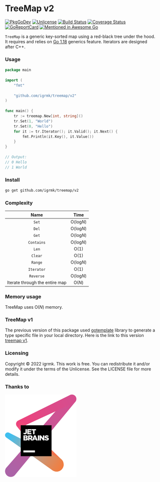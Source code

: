 TreeMap v2
==========

[![PkgGoDev](https://pkg.go.dev/badge/github.com/igrmk/treemap/v2)](https://pkg.go.dev/github.com/igrmk/treemap/v2)
[![Unlicense](https://img.shields.io/badge/license-Unlicense-brightgreen.svg)](http://unlicense.org/)
[![Build Status](https://api.travis-ci.com/igrmk/treemap.svg?branch=master)](https://app.travis-ci.com/github/igrmk/treemap)
[![Coverage Status](https://coveralls.io/repos/igrmk/treemap/badge.svg?branch=master)](https://coveralls.io/github/igrmk/treemap)
[![GoReportCard](https://goreportcard.com/badge/github.com/igrmk/treemap/v2)](https://goreportcard.com/report/github.com/igrmk/treemap/v2)
[![Mentioned in Awesome Go](https://awesome.re/mentioned-badge.svg)](https://github.com/avelino/awesome-go)

`TreeMap` is a generic key-sorted map using a red-black tree under the hood.
It requires and relies on [Go 1.18](https://tip.golang.org/doc/go1.18) generics feature.
Iterators are designed after C++.

### Usage

```go
package main

import (
	"fmt"

	"github.com/igrmk/treemap/v2"
)

func main() {
	tr := treemap.New[int, string]()
	tr.Set(1, "World")
	tr.Set(0, "Hello")
	for it := tr.Iterator(); it.Valid(); it.Next() {
		fmt.Println(it.Key(), it.Value())
	}
}

// Output:
// 0 Hello
// 1 World
```

### Install

```bash
go get github.com/igrmk/treemap/v2
```

### Complexity

|              Name              |   Time    |
|:------------------------------:|:---------:|
|             `Set`              | O(log*N*) |
|             `Del`              | O(log*N*) |
|             `Get`              | O(log*N*) |
|           `Contains`           | O(log*N*) |
|             `Len`              |   O(1)    |
|            `Clear`             |   O(1)    |
|            `Range`             | O(log*N*) |
|           `Iterator`           |   O(1)    |
|           `Reverse`            | O(log*N*) |
| Iterate through the entire map |  O(*N*)   |

### Memory usage

TreeMap uses O(*N*) memory.

### TreeMap v1

The previous version of this package used [gotemplate](https://github.com/ncw/gotemplate) library to generate a type specific file in your local directory.
Here is the link to this version [treemap v1](https://github.com/igrmk/treemap/tree/v1.0.0).

### Licensing

Copyright &copy; 2022 igrmk.
This work is free. You can redistribute it and/or modify it under the
terms of the Unlicense. See the LICENSE file for more details.

### Thanks to

[![JetBrains](svg/jetbrains.svg)](https://www.jetbrains.com/?from=treemap)
